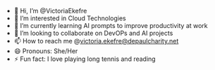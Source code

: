 - 👋 Hi, I’m @VictoriaEkefre
- 👀 I’m interested in Cloud Technologies
- 🌱 I’m currently learning AI prompts to improve productivity at work
- 💞️ I’m looking to collaborate on DevOPs and AI projects
- 📫 How to reach me @victoria.ekefre@depaulcharity.net
- 😄 Pronouns: She/Her
- ⚡ Fun fact: I love playing long tennis and reading

<!---
VictoriaEkefre/VictoriaEkefre is a ✨ special ✨ repository because its `README.md` (this file) appears on your GitHub profile.
You can click the Preview link to take a look at your changes.
--->

